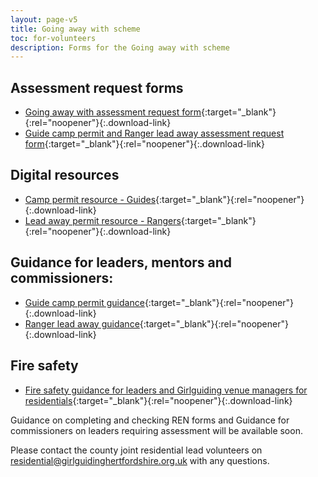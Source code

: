 ```yaml
---
layout: page-v5
title: Going away with scheme
toc: for-volunteers
description: Forms for the Going away with scheme
---
```

## Assessment request forms

- [Going away with assessment request form](/assets/docs/2024/going-away-with/going-away-with-assess-request-form.pdf){:target="_blank"}{:rel="noopener"}{:.download-link}
- [Guide camp permit and Ranger lead away assessment request form](/assets/docs/2024/going-away-with/camp-permit-lead-away-assess-request-form.pdf){:target="_blank"}{:rel="noopener"}{:.download-link}

## Digital resources

- [Camp permit resource - Guides](/assets/docs/2024/going-away-with/digital-camp-permit-guides.pdf){:target="_blank"}{:rel="noopener"}{:.download-link}
- [Lead away permit resource - Rangers](/assets/docs/2024/going-away-with/digital-lead-away-rangers.pdf){:target="_blank"}{:rel="noopener"}{:.download-link}

## Guidance for leaders, mentors and commissioners:

- [Guide camp permit guidance](/assets/docs/2024/going-away-with/guide-camp-permit-guidance.pdf){:target="_blank"}{:rel="noopener"}{:.download-link}
- [Ranger lead away guidance](/assets/docs/2024/going-away-with/rangers-lead-away-guidance.pdf){:target="_blank"}{:rel="noopener"}{:.download-link}

## Fire safety

- [Fire safety guidance for leaders and Girlguiding venue managers for residentials](/assets/docs/2023/fire-safety-guidance.pdf){:target="_blank"}{:rel="noopener"}{:.download-link}

Guidance on completing and checking REN forms and Guidance for commissioners on leaders requiring assessment will be available soon.  

Please contact the county joint residential lead volunteers on <residential@girlguidinghertfordshire.org.uk> with any questions.
